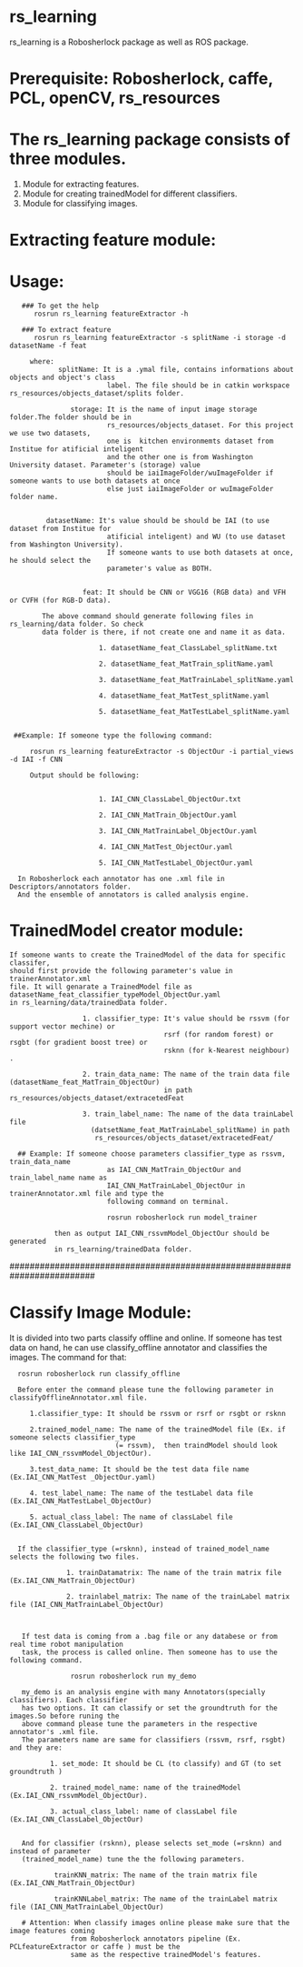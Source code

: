# rs_learning
   rs_learning is a Robosherlock package as well as ROS package.

  # Prerequisite: Robosherlock, caffe, PCL, openCV, rs_resources

  # The rs_learning package consists of three modules. 
   1. Module for extracting features.
   2. Module for creating trainedModel
      for different classifiers.
   3. Module for classifying images.
  # Extracting feature module:
  # Usage:
       ### To get the help
          rosrun rs_learning featureExtractor -h
       
       ### To extract feature
          rosrun rs_learning featureExtractor -s splitName -i storage -d datasetName -f feat
   
         where:
                splitName: It is a .ymal file, contains informations about objects and object's class
                            label. The file should be in catkin workspace rs_resources/objects_dataset/splits folder.
            
                   storage: It is the name of input image storage folder.The folder should be in 
                            rs_resources/objects_dataset. For this project we use two datasets, 
                            one is  kitchen environmemts dataset from Institue for atificial inteligent 
                            and the other one is from Washington University dataset. Parameter's (storage) value 
                            should be iaiImageFolder/wuImageFolder if someone wants to use both datasets at once
                            else just iaiImageFolder or wuImageFolder folder name.
                             
           
             datasetName: It's value should be should be IAI (to use dataset from Institue for 
                            atificial inteligent) and WU (to use dataset from Washington University).
                            If someone wants to use both datasets at once, he should select the 
                            parameter's value as BOTH. 
                           
                     
                      feat: It should be CNN or VGG16 (RGB data) and VFH or CVFH (for RGB-D data).

            The above command should generate following files in rs_learning/data folder. So check
            data folder is there, if not create one and name it as data. 
                          
                          1. datasetName_feat_ClassLabel_splitName.txt 
                          
                          2. datasetName_feat_MatTrain_splitName.yaml
                          
                          3. datasetName_feat_MatTrainLabel_splitName.yaml
                          
                          4. datasetName_feat_MatTest_splitName.yaml
                      
                          5. datasetName_feat_MatTestLabel_splitName.yaml
                  
             
     ##Example: If someone type the following command: 
                        
         rosrun rs_learning featureExtractor -s ObjectOur -i partial_views -d IAI -f CNN
                      
         Output should be following:
        
                                              
                          1. IAI_CNN_ClassLabel_ObjectOur.txt
                          
                          2. IAI_CNN_MatTrain_ObjectOur.yaml
                          
                          3. IAI_CNN_MatTrainLabel_ObjectOur.yaml
                          
                          4. IAI_CNN_MatTest_ObjectOur.yaml
                      
                          5. IAI_CNN_MatTestLabel_ObjectOur.yaml

      In Robosherlock each annotator has one .xml file in Descriptors/annotators folder. 
      And the ensemble of annotators is called analysis engine.
   
  # TrainedModel creator module:
    If someone wants to create the TrainedModel of the data for specific classifer,
    should first provide the following parameter's value in trainerAnnotator.xml
    file. It will genarate a TrainedModel file as datasetName_feat_classifier_typeModel_ObjectOur.yaml
    in rs_learning/data/trainedData folder. 
                     
                      1. classifier_type: It's value should be rssvm (for support vector mechine) or
                                          rsrf (for random forest) or rsgbt (for gradient boost tree) or
                                          rsknn (for k-Nearest neighbour) .

                      2. train_data_name: The name of the train data file (datasetName_feat_MatTrain_ObjectOur) 
                                          in path rs_resources/objects_dataset/extracetedFeat
                      
                      3. train_label_name: The name of the data trainLabel file 
                        (datsetName_feat_MatTrainLabel_splitName) in path 
                         rs_resources/objects_dataset/extracetedFeat/ 
                
      ## Example: If someone choose parameters classifier_type as rssvm, train_data_name
                            as IAI_CNN_MatTrain_ObjectOur and train_label_name name as 
                            IAI_CNN_MatTrainLabel_ObjectOur in trainerAnnotator.xml file and type the
                            following command on terminal.
                          
                            rosrun robosherlock run model_trainer
  
               then as output IAI_CNN_rssvmModel_ObjectOur should be generated 
               in rs_learning/trainedData folder. 
                        
#########################################################################                       
   # Classify Image Module: 
  It is divided into two parts classify offline and online. 
  If someone has test data on hand, he can use classify_offline 
  annotator and classifies the images. The command for that:
                          
      rosrun robosherlock run classify_offline

      Before enter the command please tune the following parameter in classifyOfflineAnnotator.xml file.

         1.classifier_type: It should be rssvm or rsrf or rsgbt or rsknn
  
         2.trained_model_name: The name of the trainedModel file (Ex. if someone selects classifier_type
                              (= rssvm),  then traindModel should look like IAI_CNN_rssvmModel_ObjectOur).
                         
         3.test_data_name: It should be the test data file name (Ex.IAI_CNN_MatTest _ObjectOur.yaml)
                         
         4. test_label_name: The name of the testLabel data file (Ex.IAI_CNN_MatTestLabel_ObjectOur)
                         
         5. actual_class_label: The name of classLabel file (Ex.IAI_CNN_ClassLabel_ObjectOur)
                       

      If the classifier_type (=rsknn), instead of trained_model_name selects the following two files.
                          
                  1. trainDatamatrix: The name of the train matrix file (Ex.IAI_CNN_MatTrain_ObjectOur)
                         
                  2. trainlabel_matrix: The name of the trainLabel matrix file (IAI_CNN_MatTrainLabel_ObjectOur)
                          

 
       If test data is coming from a .bag file or any databese or from real time robot manipulation
       task, the process is called online. Then someone has to use the following command.

                   rosrun robosherlock run my_demo
                      
       my_demo is an analysis engine with many Annotators(specially classifiers). Each classifier 
       has two options. It can classify or set the groundtruth for the images.So before runing the 
       above command please tune the parameters in the respective annotator's .xml file.
       The parameters name are same for classifiers (rssvm, rsrf, rsgbt) and they are:
                           
              1. set_mode: It should be CL (to classify) and GT (to set groundtruth )                           
                                   
              2. trained_model_name: name of the trainedModel (Ex.IAI_CNN_rssvmModel_ObjectOur).
                         
              3. actual_class_label: name of classLabel file (Ex.IAI_CNN_ClassLabel_ObjectOur)
    
                       
       And for classifier (rsknn), please selects set_mode (=rsknn) and instead of parameter 
       (trained_model_name) tune the the following parameters.
                       
               trainKNN_matrix: The name of the train matrix file (Ex.IAI_CNN_MatTrain_ObjectOur)
                           
               trainKNNLabel_matrix: The name of the trainLabel matrix file (IAI_CNN_MatTrainLabel_ObjectOur) 
   
       # Attention: When classify images online please make sure that the image features coming 
                   from Robosherlock annotators pipeline (Ex. PCLfeatureExtractor or caffe ) must be the 
                   same as the respective trainedModel's features.
 
 
 
